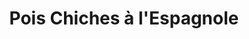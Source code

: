 ---
layout: recette
categories: [recettes]
hidden: true
lang: fr
sitemap: false
title: Pois Chiches à l'Espagnole
type: sel
ingredients: 
  - nom: tomates
    qte: 6
  - nom: carottes
    qte: 4
  - nom: oignons
    qte: 2
  - nom: ail
    qte: 3
    unite: gousses
  - nom: pois chiches
    qte: 250
    unite: gr
  - nom: chorizo
    qte: 1
  - nom: origan
    qte: 10
    unite: gr
  - nom: paprika
    qte: 10
    unite: gr
  - nom: tabasco
    qte: à 
  - nom: coriandre
    qte: à souhait

preconditions:
  - Couper les carottes en rondelles assez fines
  - Couper le chorizo de travers de façon à obtenir de longues rondelles

etapes:
  - label: Préparation
    details:
      - Faire revenir les oignons
      - Ajouter les carottes et l'ail
      - Cuire 5 minutes sans que l'ail ne brûle
      - Ajouter l'origan et le paprika
      - Ajouter les tomates et les pois chiches
      - Ajouter le tabasco, saler, poivrer
      - Laisser mijoter à feu doux une quinzaine de minutes
      - Servir et ajouter quelques feuilles de coriandre
---